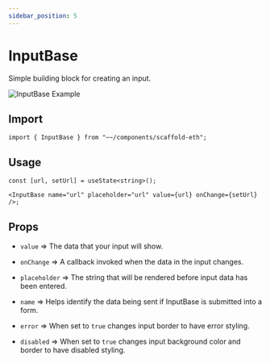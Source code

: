 ```yaml
---
sidebar_position: 5
---
```


# InputBase

Simple building block for creating an input.

![InputBase Example](/img/inputBase.png)

## Import

```tsx
import { InputBase } from "~~/components/scaffold-eth";
```

## Usage

```tsx
const [url, setUrl] = useState<string>();

<InputBase name="url" placeholder="url" value={url} onChange={setUrl} />;
```

## Props

- `value` => The data that your input will show.

- `onChange` => A callback invoked when the data in the input changes.

- `placeholder` => The string that will be rendered before input data has been entered.

- `name` => Helps identify the data being sent if InputBase is submitted into a form.

- `error` => When set to `true` changes input border to have error styling.

- `disabled` => When set to `true` changes input background color and border to have disabled styling.
